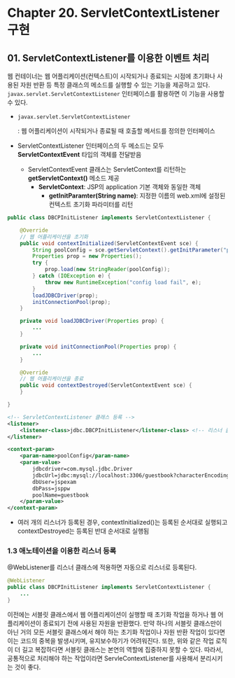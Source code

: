 # Chapter 20. ServletContextListener 구현

## 01. ServletContextListener를 이용한 이벤트 처리

웹 컨테이너는 웹 어플리케이션(컨텍스트)이 시작되거나 종료되는 시점에 초기화나 사용된 자원 반환 등 특정 클래스의 메소드를 실행할 수 있는 기능을 제공하고 있다. `javax.servlet.ServletContextListener` 인터페이스를 활용하면 이 기능을 사용할 수 있다.

* `javax.servlet.ServletContextListener`

  : 웹 어플리케이션이 시작되거나 종료될 때 호출할 메서드를 정의한 인터페이스

* ServletContextListener 인터페이스의 두 메소드는 모두 **ServletContextEvent** 타입의 객체를 전달받음

  * ServletContextEvent 클래스는 ServletContext를 리턴하는 **getServletContext()** 메소드 제공
    * **ServletContext**: JSP의 application 기본 객체와 동일한 객체
      * **getInitParamter(String name)**: 지정한 이름의 web.xml에 설정된 컨텍스트 초기화 파라미터를 리턴

~~~ java
public class DBCPInitListener implements ServletContextListener {

	@Override
    // 웹 어플리케이션을 초기화
	public void contextInitialized(ServletContextEvent sce) {
		String poolConfig = sce.getServletContext().getInitParameter("poolConfig");
		Properties prop = new Properties();
		try {
			prop.load(new StringReader(poolConfig));
		} catch (IOException e) {
			throw new RuntimeException("config load fail", e);
		}
		loadJDBCDriver(prop);
		initConnectionPool(prop);
	}

	private void loadJDBCDriver(Properties prop) {
		...
	}

	private void initConnectionPool(Properties prop) {
		...
	}

	@Override
    // 웹 어플리케이션을 종료
	public void contextDestroyed(ServletContextEvent sce) {
	}

}
~~~



~~~xml
<!-- ServletContextListener 클래스 등록 -->
<listener>
    <listener-class>jdbc.DBCPInitListener</listener-class> <!-- 리스너 클래스의 완전한 이름 -->
</listener>

<context-param>
    <param-name>poolConfig</param-name>
    <param-value>
        jdbcdriver=com.mysql.jdbc.Driver
        jdbcUrl=jdbc:mysql://localhost:3306/guestbook?characterEncoding=utf8
        dbUser=jspexam
        dbPass=jsppw
        poolName=guestbook
    </param-value>
</context-param>
~~~

* 여러 개의 리스너가 등록된 경우, contextInitialized()는 등록된 순서대로 실행되고 contextDestroyed는 등록된 반대 순서대로 실행됨



### 1.3 애노테이션을 이용한 리스너 등록

@WebListener를 리스너 클래스에 적용하면 자동으로 리스너로 등록된다.

~~~ java
@WebListener
public class DBCPInitListener implements ServletContextListener {
    ...
}
~~~



이전에는 서블릿 클래스에서 웹 어플리케이션이 실행할 때 초기화 작업을 하거나 웹 어플리케이션이 종료되기 전에 사용된 자원을 반환했다. 만약 하나의 서블릿 클래스만이 아닌 거의 모든 서블릿 클래스에서 해야 하는 초기화 작업이나 자원 반환 작업이 있다면 이는 코드의 중복을 발생시키며, 유지보수하기가 어려워진다. 또한, 위와 같은 작업 로직이 더 길고 복잡하다면 서블릿 클래스는 본연의 역할에 집중하지 못할 수 있다. 따라서, 공통적으로 처리해야 하는 작업이라면 ServleContextListener를 사용해서 분리시키는 것이 좋다.